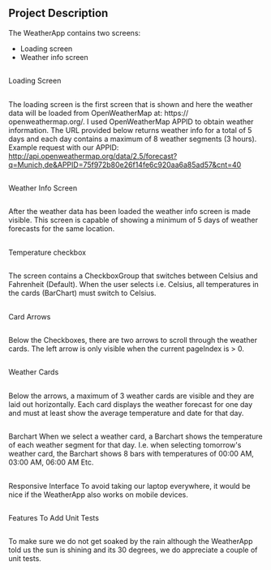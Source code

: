 
## Project Description
The WeatherApp contains two screens:
- Loading screen
- Weather info screen

##
Loading Screen
##
The loading screen is the first screen that is shown and here the weather data will be loaded from OpenWeatherMap at: https://
openweathermap.org/. I used  OpenWeatherMap APPID to obtain weather information.
The URL provided below returns weather info for a total of 5 days and each day contains a
maximum of 8 weather segments (3 hours).
Example request with our APPID:
http://api.openweathermap.org/data/2.5/forecast?q=Munich,de&APPID=75f972b80e26f14fe6c920aa6a85ad57&cnt=40
##
Weather Info Screen
##
After the weather data has been loaded the weather info screen is made visible. This screen is capable of showing a minimum of
5 days of weather forecasts for the same location.
##
Temperature checkbox
##
The screen contains a CheckboxGroup that switches between Celsius and Fahrenheit (Default). When the user selects i.e.
Celsius, all temperatures in the cards (BarChart) must switch to Celsius.
##
Card Arrows
##
Below the Checkboxes, there are two arrows to scroll through the weather cards.
The left arrow is only visible when the current pageIndex is > 0.
##
Weather Cards
##
Below the arrows, a maximum of 3 weather cards are visible and they are laid out horizontally. Each card displays the weather
forecast for one day and must at least show the average temperature and date for that day.
##
Barchart
When we select a weather card, a Barchart shows the temperature of each weather segment for that day. I.e. when selecting
tomorrow's weather card, the Barchart shows 8 bars with temperatures of 00:00 AM, 03:00 AM, 06:00 AM Etc.
##
Responsive Interface
To avoid taking our laptop everywhere, it would be nice if the WeatherApp also works on mobile devices.
##
Features To Add
Unit Tests
##
To make sure we do not get soaked by the rain although the WeatherApp told us the sun is shining and its 30 degrees, we do
appreciate a couple of unit tests.


